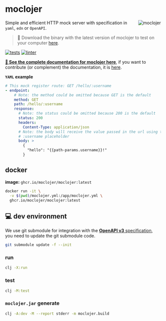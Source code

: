 # moclojer

<a href="https://github.com/moclojer/moclojer"><img align="right" src="https://github.com/moclojer/moclojer/raw/main/doc/assets/logo.png" alt="moclojer" title="moclojer" /></a>

Simple and efficient HTTP mock server with specification in `yaml`, `edn` or `OpenAPI`.

> 💾 Download the binary with the latest version of moclojer to test on your computer [here](https://github.com/moclojer/moclojer/releases/latest).

[![tests](https://github.com/moclojer/moclojer/actions/workflows/tests.yml/badge.svg?branch=main)](https://github.com/moclojer/moclojer/actions/workflows/tests.yml)
[![linter](https://github.com/moclojer/moclojer/actions/workflows/linter.yml/badge.svg?branch=main)](https://github.com/moclojer/moclojer/actions/workflows/linter.yml)

**[📖 See the complete documentation for moclojer here](https://avelino.run/projects/moclojer/)**, if you want to contribute (or complement) the documentation, it is [here](https://github.com/avelino/avelino.run/blob/main/content/projects/moclojer.md).

**`YAML` example**

```yaml
# This mock register route: GET /hello/:username
- endpoint:
    # Note: the method could be omitted because GET is the default
    method: GET
    path: /hello/:username
    response:
      # Note: the status could be omitted because 200 is the default
      status: 200
      headers:
        Content-Type: application/json
      # Note: the body will receive the value passed in the url using the
      # :username placeholder
      body: >
        {
          "hello": "{{path-params.username}}!"
        }
```

## docker

**image:** `ghcr.io/moclojer/moclojer:latest`

```sh
docker run -it \
  -v $(pwd)/moclojer.yml:/app/moclojer.yml \
  ghcr.io/moclojer/moclojer:latest
```

## 💻 dev environment

We use git submodule for integration with the [**OpenAPI v3** specification](https://github.com/OAI/OpenAPI-Specification), you need to update the git submodule code.

```sh
git submodule update -f --init
```

### run

```sh
clj -X:run
```

### test

```sh
clj -M:test
```

### `moclojer.jar` generate

```sh
clj -A:dev -M --report stderr -m moclojer.build
```

